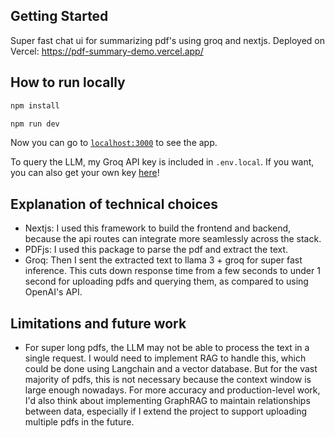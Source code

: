 ## Getting Started

Super fast chat ui for summarizing pdf's using groq and nextjs. Deployed on Vercel: https://pdf-summary-demo.vercel.app/

## How to run locally

```bash
npm install

npm run dev
```

Now you can go to [`localhost:3000`](http://localhost:3000/) to see the app.

To query the LLM, my Groq API key is included in `.env.local`. If you want, you can also get your own key [here](https://console.groq.com/keys)!

## Explanation of technical choices

- Nextjs: I used this framework to build the frontend and backend, because the api routes can integrate more seamlessly across the stack.
- PDFjs: I used this package to parse the pdf and extract the text.
- Groq: Then I sent the extracted text to llama 3 + groq for super fast inference. This cuts down response time from a few seconds to under 1 second for uploading pdfs and querying them, as compared to using OpenAI's API.

## Limitations and future work

- For super long pdfs, the LLM may not be able to process the text in a single request. I would need to implement RAG to handle this, which could be done using Langchain and a vector database. But for the vast majority of pdfs, this is not necessary because the context window is large enough nowadays. For more accuracy and production-level work, I'd also think about implementing GraphRAG to maintain relationships between data, especially if I extend the project to support uploading multiple pdfs in the future.